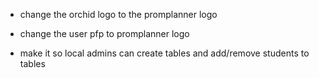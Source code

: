 - change the orchid logo to the promplanner logo

- change the user pfp to promplanner logo

- make it so local admins can create tables and add/remove students to tables

